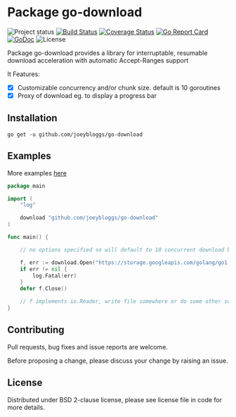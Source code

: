 Package go-download
===================
![Project status](https://img.shields.io/badge/version-1.0.0-green.svg)
[![Build Status](https://travis-ci.org/joeybloggs/go-download.svg?branch=master)](https://travis-ci.org/joeybloggs/go-download)
[![Coverage Status](https://coveralls.io/repos/github/joeybloggs/go-download/badge.svg?branch=master)](https://coveralls.io/github/joeybloggs/go-download?branch=master)
[![Go Report Card](https://goreportcard.com/badge/github.com/joeybloggs/go-download)](https://goreportcard.com/report/github.com/joeybloggs/go-download)
[![GoDoc](https://godoc.org/github.com/joeybloggs/go-download?status.svg)](https://godoc.org/github.com/joeybloggs/go-download)
![License](https://img.shields.io/badge/license-BSD%202--clause-blue.svg)

Package go-download provides a library for interruptable, resumable download acceleration with automatic Accept-Ranges support

It Features:
- [x] Customizable concurrency and/or chunk size. default is 10 goroutines
- [x] Proxy of download eg. to display a progress bar

## Installation
```shell
go get -u github.com/joeybloggs/go-download
```

## Examples

More examples [here](https://github.com/joeybloggs/go-download/tree/master/examples)

```go
package main

import (
	"log"

	download "github.com/joeybloggs/go-download"
)

func main() {

	// no options specified so will default to 10 concurrent download by default

	f, err := download.Open("https://storage.googleapis.com/golang/go1.8.1.src.tar.gz", nil)
	if err != nil {
		log.Fatal(err)
	}
	defer f.Close()

	// f implements io.Reader, write file somewhere or do some other sort of work with it
}
```

## Contributing

Pull requests, bug fixes and issue reports are welcome.

Before proposing a change, please discuss your change by raising an issue.

## License

Distributed under BSD 2-clause license, please see license file in code for more details.
